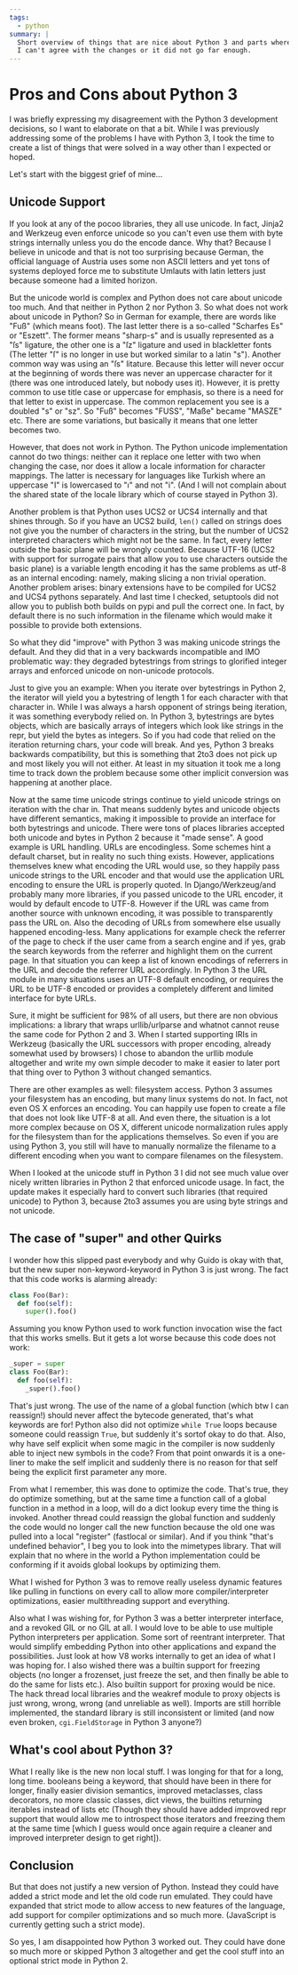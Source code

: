 ```yaml
---
tags:
  - python
summary: |
  Short overview of things that are nice about Python 3 and parts where
  I can't agree with the changes or it did not go far enough.
---
```


# Pros and Cons about Python 3

I was briefly expressing my disagreement with the Python 3 development
decisions, so I want to elaborate on that a bit. While I was previously
addressing some of the problems I have with Python 3, I took the time to
create a list of things that were solved in a way other than I expected
or hoped.

Let's start with the biggest grief of mine...

## Unicode Support

If you look at any of the pocoo libraries, they all use unicode. In
fact, Jinja2 and Werkzeug even enforce unicode so you can't even use
them with byte strings internally unless you do the encode dance. Why
that? Because I believe in unicode and that is not too surprising
because German, the official language of Austria uses some non ASCII
letters and yet tons of systems deployed force me to substitute Umlauts
with latin letters just because someone had a limited horizon.

But the unicode world is complex and Python does not care about unicode
too much. And that neither in Python 2 nor Python 3. So what does not
work about unicode in Python? So in German for example, there are words
like "Fuß" (which means foot). The last letter there is a so-called
"Scharfes Es" or "Eszett". The former means "sharp-s" and is usually
represented as a "ſs" ligature, the other one is a "ſz" ligature and
used in blackletter fonts (The letter "ſ" is no longer in use but worked
similar to a latin "s"). Another common way was using an "ſs" litature.
Because this letter will never occur at the beginning of words there was
never an uppercase character for it (there was one introduced lately,
but nobody uses it). However, it is pretty common to use title case or
uppercase for emphasis, so there is a need for that letter to exist in
uppercase. The common replacement you see is a doubled "s" or "sz". So
"Fuß" becomes "FUSS", "Maße" became "MASZE" etc. There are some
variations, but basically it means that one letter becomes two.

However, that does not work in Python. The Python unicode implementation
cannot do two things: neither can it replace one letter with two when
changing the case, nor does it allow a locale information for character
mappings. The latter is necessary for languages like Turkish where an
uppercase "I" is lowercased to "ı" and not "i". (And I will not complain
about the shared state of the locale library which of course stayed in
Python 3).

Another problem is that Python uses UCS2 or UCS4 internally and that
shines through. So if you have an UCS2 build, `len()` called on strings
does not give you the number of characters in the string, but the number
of UCS2 interpreted characters which might not be the same. In fact,
every letter outside the basic plane will be wrongly counted. Because
UTF-16 (UCS2 with support for surrogate pairs that allow you to use
characters outside the basic plane) is a variable length encoding it has
the same problems as utf-8 as an internal encoding: namely, making
slicing a non trivial operation. Another problem arises: binary
extensions have to be compiled for UCS2 and UCS4 pythons separately. And
last time I checked, setuptools did not allow you to publish both builds
on pypi and pull the correct one. In fact, by default there is no such
information in the filename which would make it possible to provide both
extensions.

So what they did "improve" with Python 3 was making unicode strings the
default. And they did that in a very backwards incompatible and IMO
problematic way: they degraded bytestrings from strings to glorified
integer arrays and enforced unicode on non-unicode protocols.

Just to give you an example: When you iterate over bytestrings in Python
2, the iterator will yield you a bytestring of length 1 for each
character with that character in. While I was always a harsh opponent of
strings being iteration, it was something everybody relied on. In Python
3, bytestrings are bytes objects, which are basically arrays of integers
which look like strings in the repr, but yield the bytes as integers. So
if you had code that relied on the iteration returning chars, your code
will break. And yes, Python 3 breaks backwards compatibility, but this
is something that 2to3 does not pick up and most likely you will not
either. At least in my situation it took me a long time to track down
the problem because some other implicit conversion was happening at
another place.

Now at the same time unicode strings continue to yield unicode strings
on iteration with the char in. That means suddenly bytes and unicode
objects have different semantics, making it impossible to provide an
interface for both bytestrings and unicode. There were tons of places
libraries accepted both unicode and bytes in Python 2 because it "made
sense". A good example is URL handling. URLs are encodingless. Some
schemes hint a default charset, but in reality no such thing exists.
However, applications themselves knew what encoding the URL would use,
so they happily pass unicode strings to the URL encoder and that would
use the application URL encoding to ensure the URL is properly quoted.
In Django/Werkzeug/and probably many more libraries, if you passed
unicode to the URL encoder, it would by default encode to UTF-8. However
if the URL was came from another source with unknown encoding, it was
possible to transparently pass the URL on. Also the decoding of URLs
from somewhere else usually happened encoding-less. Many applications
for example check the referrer of the page to check if the user came
from a search engine and if yes, grab the search keywords from the
referrer and highlight them on the current page. In that situation you
can keep a list of known encodings of referrers in the URL and decode
the referrer URL accordingly. In Python 3 the URL module in many
situations uses an UTF-8 default encoding, or requires the URL to be
UTF-8 encoded or provides a completely different and limited interface
for byte URLs.

Sure, it might be sufficient for 98% of all users, but there are non
obvious implications: a library that wraps urllib/urlparse and whatnot
cannot reuse the same code for Python 2 and 3. When I started supporting
IRIs in Werkzeug (basically the URL successors with proper encoding,
already somewhat used by browsers) I chose to abandon the urllib module
altogether and write my own simple decoder to make it easier to later
port that thing over to Python 3 without changed semantics.

There are other examples as well: filesystem access. Python 3 assumes
your filesystem has an encoding, but many linux systems do not. In fact,
not even OS X enforces an encoding. You can happily use fopen to create
a file that does not look like UTF-8 at all. And even there, the
situation is a lot more complex because on OS X, different unicode
normalization rules apply for the filesystem than for the applications
themselves. So even if you are using Python 3, you still will have to
manually normalize the filename to a different encoding when you want to
compare filenames on the filesystem.

When I looked at the unicode stuff in Python 3 I did not see much value
over nicely written libraries in Python 2 that enforced unicode usage.
In fact, the update makes it especially hard to convert such libraries
(that required unicode) to Python 3, because 2to3 assumes you are using
byte strings and not unicode.

## The case of "super" and other Quirks

I wonder how this slipped past everybody and why Guido is okay with
that, but the new super non-keyword-keyword in Python 3 is just wrong.
The fact that this code works is alarming already:

```python
class Foo(Bar):
  def foo(self):
    super().foo()
```

Assuming you know Python used to work function invocation wise the fact
that this works smells.  But it gets a lot worse because this code does
not work:

```python
_super = super
class Foo(Bar):
  def foo(self):
    _super().foo()
```

That's just wrong. The use of the name of a global function (which btw I
can reassign!) should never affect the bytecode generated, that's what
keywords are for! Python also did not optimize `while True` loops
because someone could reassign `True`, but suddenly it's sortof okay to
do that. Also, why have self explicit when some magic in the compiler is
now suddenly able to inject new symbols in the code? From that point
onwards it is a one-liner to make the self implicit and suddenly there
is no reason for that self being the explicit first parameter any more.

From what I remember, this was done to optimize the code. That's true,
they do optimize something, but at the same time a function call of a
global function in a method in a loop, will do a dict lookup every time
the thing is invoked. Another thread could reassign the global function
and suddenly the code would no longer call the new function because the
old one was pulled into a local "register" (fastlocal or similar). And
if you think "that's undefined behavior", I beg you to look into the
mimetypes library. That will explain that no where in the world a Python
implementation could be conforming if it avoids global lookups by
optimizing them.

What I wished for Python 3 was to remove really useless dynamic features
like pulling in functions on every call to allow more
compiler/interpreter optimizations, easier multithreading support and
everything.

Also what I was wishing for, for Python 3 was a better interpreter
interface, and a revoked GIL or no GIL at all. I would love to be able
to use multiple Python interpreters per application. Some sort of
reentrant interpreter. That would simplify embedding Python into other
applications and expand the possibilities. Just look at how V8 works
internally to get an idea of what I was hoping for. I also wished there
was a builtin support for freezing objects (no longer a frozenset, just
freeze the set, and then finally be able to do the same for lists etc.).
Also builtin support for proxing would be nice. The hack thread local
libraries and the weakref module to proxy objects is just wrong, wrong,
wrong (and unreliable as well). Imports are still horrible implemented,
the standard library is still inconsistent or limited (and now even
broken, `cgi.FieldStorage` in Python 3 anyone?)

## What's cool about Python 3?

What I really like is the new non local stuff. I was longing for that
for a long, long time. booleans being a keyword, that should have been
in there for longer, finally easier division semantics, improved
metaclasses, class decorators, no more classic classes, dict views, the
builtins returning iterables instead of lists etc (Though they should
have added improved repr support that would allow me to introspect those
iterators and freezing them at the same time [which I guess would once
again require a cleaner and improved interpreter design to get right]).

## Conclusion

But that does not justify a new version of Python. Instead they could
have added a strict mode and let the old code run emulated. They could
have expanded that strict mode to allow access to new features of the
language, add support for compiler optimizations and so much more.
(JavaScript is currently getting such a strict mode).

So yes, I am disappointed how Python 3 worked out. They could have done
so much more or skipped Python 3 altogether and get the cool stuff into
an optional strict mode in Python 2.
